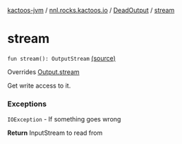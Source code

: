 [kactoos-jvm](../../index.md) / [nnl.rocks.kactoos.io](../index.md) / [DeadOutput](index.md) / [stream](.)

# stream

`fun stream(): OutputStream` [(source)](https://github.com/neonailol/kactoos/blob/master/kactoos-jvm/src/main/kotlin/nnl/rocks/kactoos/io/DeadOutput.kt#L19)

Overrides [Output.stream](../../nnl.rocks.kactoos/-output/stream.md)

Get write access to it.

### Exceptions

`IOException` - If something goes wrong

**Return**
InputStream to read from

